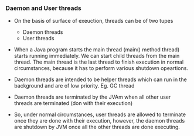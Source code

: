 ### Daemon and User threads
* On the basis of surface of exeuction, threads can be of two tupes
  * Daemon threads
  * User threads

* When a Java program starts the main thread (main() method thread) starts running immediately. We can start child threads from the main thread. The main thread is the last thread to finish execution in normal circumstances, because it has to perform various shutdown opeartions.
* Daemon threads are intended to be helper threads which can run in the background and are of low priority. Eg. GC thread
* Daemon threads are terminated by the JVAm when all other user threads are terminated (don with their execution)
* So, under normal circumstances, user threads are allowed to terminate once they are done with their execution, however, the daemon threads are shutdown by JVM once all the other threads are done executing.